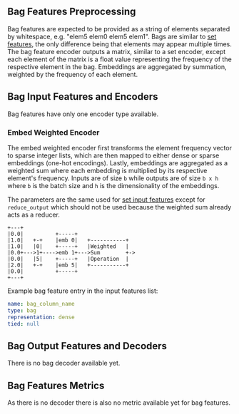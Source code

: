 ## Bag Features Preprocessing

Bag features are expected to be provided as a string of elements separated by whitespace, e.g. "elem5 elem0 elem5 elem1".
Bags are similar to [set features](../set_features), the only difference being that elements may appear multiple
times. The bag feature encoder outputs a matrix, similar to a set encoder, except each element of the matrix is a float
value representing the frequency of the respective element in the bag. Embeddings are aggregated by summation, weighted
by the frequency of each element.

## Bag Input Features and Encoders

Bag features have only one encoder type available.

### Embed Weighted Encoder

The embed weighted encoder first transforms the element frequency vector to sparse integer lists, which are then mapped
to either dense or sparse embeddings (one-hot encodings). Lastly, embeddings are aggregated as a weighted sum where each
embedding is multiplied by its respective element's frequency.
Inputs are of size `b` while outputs are of size `b x h` where `b` is the batch size and `h` is the dimensionality of
the embeddings.

The parameters are the same used for [set input features](../set_features#set-input-features-and-encoders) except for
`reduce_output` which should not be used because the weighted sum already acts as a reducer.

```
+---+
|0.0|          +-----+
|1.0|   +-+    |emb 0|   +-----------+
|1.0|   |0|    +-----+   |Weighted   |
|0.0+--->1+---->emb 1+--->Sum        +->
|0.0|   |5|    +-----+   |Operation  |
|2.0|   +-+    |emb 5|   +-----------+
|0.0|          +-----+
+---+
```

Example bag feature entry in the input features list:

```yaml
name: bag_column_name
type: bag
representation: dense
tied: null
```

## Bag Output Features and Decoders

There is no bag decoder available yet.

## Bag Features Metrics

As there is no decoder there is also no metric available yet for bag features.
